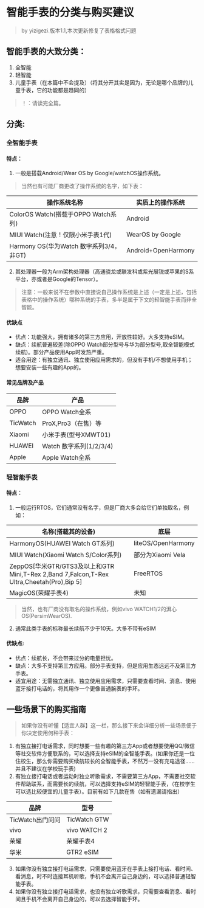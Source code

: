 # 智能手表的分类与购买建议

>by yizigezi.版本1.1,本次更新修复了表格格式问题

## 智能手表的大致分类：

1. 全智能
2. 轻智能
3. 儿童手表（在本篇中不会提及）（将其分开其实是因为，无论是哪个品牌的儿童手表，它的功能都是趋同的）

> ！：请读完全篇。

## 分类:

### 全智能手表

#### 特点：

1. 一般是搭载Android/Wear OS by Google/watchOS操作系统。

> 当然也有可能厂商更改了操作系统的名字，如下表：

| 操作系统名称                            | 实质上的操作系统    |
| --------------------------------------- | ------------------- |
| ColorOS Watch(搭载于OPPO Watch系列)     | Android             |
| MIUI Watch(注意！仅限小米手表1代)       | WearOS by Google    |
| Harmony OS(华为Watch 数字系列3/4，非GT) | Android+OpenHarmony |

2. 其处理器一般为Arm架构处理器（高通骁龙或联发科或紫光展锐或苹果的S系平台，亦或者是Google的Tensor）。

> 注意：一般来说不在参数中直接说自己操作系统是上述（一定是上述，包括表格中的操作系统）哪种系统的手表，多半是属于下文的轻智能手表而非全智能。

#### 优缺点

- 优点：功能强大，拥有诸多的第三方应用，开放性较好。大多支持eSIM。
- 缺点：续航普遍较差(除OPPO Watch部分型号与华为部分型号,取全智能模式续航)。部分产品使用App时发热严重。
- 适合用途：有独立通讯、独立使用应用需求的，但没有手机/不想使用手机；想要安装一些有趣的App的。

#### 常见品牌及产品

| 品牌     | 产品                    |
| -------- | ----------------------- |
| OPPO     | OPPO Watch全系          |
| TicWatch | ProX,Pro3（在售）等     |
| Xiaomi   | 小米手表(型号XMWT01)    |
| HUAWEI   | Watch 数字系列(1/2/3/4) |
| Apple    | Apple Watch全系         |

### 轻智能手表

#### 特点：

1. 一般运行RTOS，它们通常没有名字，但是厂商大多会给它们单独取名，例如：

| 名称(搭载其的设备)   | 底层               |
   | ----------------------------------------------------------------------------------------- | ------------------ |
   | HarmonyOS(HUAWEI Watch GT系列)                                                            | liteOS/OpenHarmony |
   | MIUI Watch(Xiaomi Watch S/Color系列)                                                      | 部分为Xiaomi Vela  |
   | ZeppOS[华米GTR/GTS3及以上和GTR Mini,T-Rex 2,Band 7,Falcon,T-Rex Ultra,Cheetah(Pro),Bip 5] | FreeRTOS           |
   | MagicOS(荣耀手表4)                                                                        | 未知               |

> 当然，也有厂商没有取名的操作系统，例如vivo WATCH1/2的湃心OS(PersimWearOS).

2. 通常此类手表的标称最长续航不少于10天。大多不带有eSIM

#### 优缺点:
 - 优点：续航长，不会带来过分的电量担忧。
 - 缺点：大多不支持第三方应用。部分手表支持，但是应用生态远远不及第三方手表。
 - 适宜用途：无需独立通讯、独立使用应用需求，只需要查看时间、消息、使用蓝牙接打电话的，将其用作一个更像普通腕表的手环。

## 一些场景下的购买指南
>如果你没有听懂【适宜人群】这一栏，那么接下来会详细分析一些场景便于你决定使用何种手表：

 1. 有独立接打电话需求，同时想要一些有趣的第三方App或者想要使用QQ/微信等社交软件方便联系的，可以选择支持eSIM的全智能手表。(如果你还是一位住校生，那么你需要购买续航较长的全智能手表，不然万一没有充电途径......并且不建议在学校玩手表)
 2. 有独立接打电话或者运动时独立听歌需求，不需要第三方App，不需要社交软件帮助联系，而需要长的续航，可以选择支持eSIM的轻智能手表，（在校学生可以选比较便宜的儿童手表）。目前有如下几款在售（如有遗漏请指出）

| 品牌	| 型号 |
|--------|------|
| TicWatch出门问问	| TicWatch GTW |
| vivo	| vivo WATCH 2 |
| 荣耀	| 荣耀手表4 |
| 华米	| GTR2 eSIM |

 3. 如果你没有独立接打电话需求，只需要使用蓝牙在手表上接打电话、看时间、看消息，时不时连接耳机听歌，手机不会离开自己身边的，可以选择普通轻智能手表。
 4. 如果你没有独立接打电话需求，也没有独立听歌需求，只需要查看消息、看时间且手机不会离开自己身边的，可以去选择智能手环。
